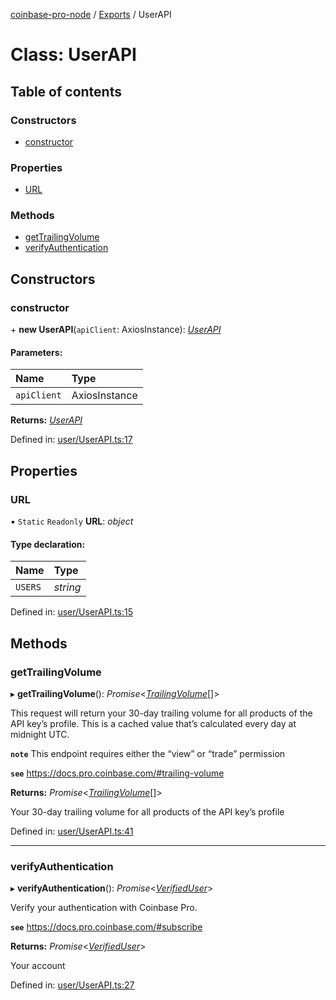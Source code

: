 [coinbase-pro-node](../README.md) / [Exports](../modules.md) / UserAPI

# Class: UserAPI

## Table of contents

### Constructors

- [constructor](userapi.md#constructor)

### Properties

- [URL](userapi.md#url)

### Methods

- [getTrailingVolume](userapi.md#gettrailingvolume)
- [verifyAuthentication](userapi.md#verifyauthentication)

## Constructors

### constructor

\+ **new UserAPI**(`apiClient`: AxiosInstance): [_UserAPI_](userapi.md)

#### Parameters:

| Name        | Type          |
| :---------- | :------------ |
| `apiClient` | AxiosInstance |

**Returns:** [_UserAPI_](userapi.md)

Defined in: [user/UserAPI.ts:17](https://github.com/bennycode/coinbase-pro-node/blob/a2d34d0/src/user/UserAPI.ts#L17)

## Properties

### URL

▪ `Static` `Readonly` **URL**: _object_

#### Type declaration:

| Name    | Type     |
| :------ | :------- |
| `USERS` | _string_ |

Defined in: [user/UserAPI.ts:15](https://github.com/bennycode/coinbase-pro-node/blob/a2d34d0/src/user/UserAPI.ts#L15)

## Methods

### getTrailingVolume

▸ **getTrailingVolume**(): _Promise_<[_TrailingVolume_](../interfaces/trailingvolume.md)[]\>

This request will return your 30-day trailing volume for all products of the API key’s profile. This is a cached value that’s calculated every day at midnight UTC.

**`note`** This endpoint requires either the “view” or “trade” permission

**`see`** https://docs.pro.coinbase.com/#trailing-volume

**Returns:** _Promise_<[_TrailingVolume_](../interfaces/trailingvolume.md)[]\>

Your 30-day trailing volume for all products of the API key’s profile

Defined in: [user/UserAPI.ts:41](https://github.com/bennycode/coinbase-pro-node/blob/a2d34d0/src/user/UserAPI.ts#L41)

---

### verifyAuthentication

▸ **verifyAuthentication**(): _Promise_<[_VerifiedUser_](../interfaces/verifieduser.md)\>

Verify your authentication with Coinbase Pro.

**`see`** https://docs.pro.coinbase.com/#subscribe

**Returns:** _Promise_<[_VerifiedUser_](../interfaces/verifieduser.md)\>

Your account

Defined in: [user/UserAPI.ts:27](https://github.com/bennycode/coinbase-pro-node/blob/a2d34d0/src/user/UserAPI.ts#L27)

